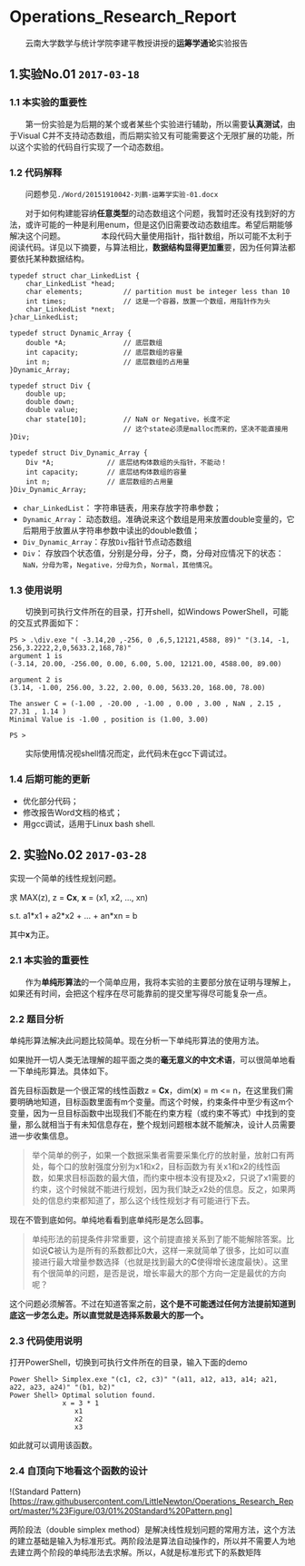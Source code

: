 # Operations_Research_Report

　　云南大学数学与统计学院李建平教授讲授的**运筹学通论**实验报告
	
## 1.实验No.01 ```2017-03-18```

### 1.1 本实验的重要性
　　第一份实验是为后期的某个或者某些个实验进行辅助，所以需要**认真测试**，由于Visual C并不支持动态数组，而后期实验又有可能需要这个无限扩展的功能，所以这个实验的代码自行实现了一个动态数组。

### 1.2 代码解释

　　问题参见```./Word/20151910042-刘鹏-运筹学实验-01.docx```

　　对于如何构建能容纳**任意类型**的动态数组这个问题，我暂时还没有找到好的方法，或许可能的一种是利用enum，但是这仍旧需要改动态数组库。希望后期能够解决这个问题。
　　
　　本段代码大量使用指针，指针数组，所以可能不太利于阅读代码。详见以下摘要，与算法相比，**数据结构显得更加重**要，因为任何算法都要依托某种数据结构。
``` 
typedef struct char_LinkedList {
    char_LinkedList *head;
    char elements;			// partition must be integer less than 10
    int times;				// 这是一个容器，放置一个数组，用指针作为头
    char_LinkedList *next;
}char_LinkedList;

typedef struct Dynamic_Array {
    double *A;				// 底层数组
    int capacity;			// 底层数组的容量
    int n;                  // 底层数组的占用量
}Dynamic_Array;

typedef struct Div {
    double up;
    double down;
    double value;
    char state[10];         // NaN or Negative，长度不定
                            // 这个state必须是malloc而来的，坚决不能直接用
}Div;

typedef struct Div_Dynamic_Array {
    Div *A;             // 底层结构体数组的头指针，不能动！
    int capacity;       // 底层结构体数组的容量
    int n;              // 底层数组的占用量
}Div_Dynamic_Array;
```
 - ```char_LinkedList```： 字符串链表，用来存放字符串参数；
 - ```Dynamic_Array```： 动态数组。准确说来这个数组是用来放置double变量的，它后期用于放置从字符串参数中读出的double数值；
 - ```Div_Dynamic_Array```：存放```Div```指针节点动态数组
 - ```Div```： 存放四个状态值，分别是分母，分子，商，分母对应情况下的状态：```NaN，分母为零```，```Negative，分母为负```，```Normal，其他情况```。

### 1.3 使用说明

　　切换到可执行文件所在的目录，打开shell，如Windows PowerShell，可能的交互式界面如下：

```
PS > .\div.exe "( -3.14,20 ,-256, 0 ,6,5,12121,4588, 89)" "(3.14, -1, 256,3.2222,2,0,5633.2,168,78)"
argument 1 is
(-3.14, 20.00, -256.00, 0.00, 6.00, 5.00, 12121.00, 4588.00, 89.00)

argument 2 is
(3.14, -1.00, 256.00, 3.22, 2.00, 0.00, 5633.20, 168.00, 78.00)

The answer C = (-1.00 , -20.00 , -1.00 , 0.00 , 3.00 , NaN , 2.15 , 27.31 , 1.14 )
Minimal Value is -1.00 , position is (1.00, 3.00)

PS >
```

　　实际使用情况视shell情况而定，此代码未在gcc下调试过。

### 1.4 后期可能的更新

- 优化部分代码；
- 修改报告Word文档的格式；
- 用gcc调试，适用于Linux bash shell.

## 2. 实验No.02 ```2017-03-28```

实现一个简单的线性规划问题。

求 MAX(z), z = **Cx**, **x** = (x1, x2, ..., xn)

s.t. a1\*x1 + a2\*x2 + ... + an\*xn = b

其中**x**为正。

### 2.1 本实验的重要性

　　作为**单纯形算法**的一个简单应用，我将本实验的主要部分放在证明与理解上，如果还有时间，会把这个程序在尽可能靠前的提交里写得尽可能复杂一点。

### 2.2 题目分析

单纯形算法解决此问题比较简单。现在分析一下单纯形算法的使用方法。

如果抛开一切人类无法理解的超平面之类的**毫无意义的中文术语**，可以很简单地看一下单纯形算法。具体如下。

首先目标函数是一个很正常的线性函数z = **Cx**，dim(**x**) = m <= n，在这里我们需要明确地知道，目标函数里面有m个变量。而这个时候，约束条件中至少有这m个变量，因为一旦目标函数中出现我们不能在约束方程（或约束不等式）中找到的变量，那么就相当于有未知信息存在，整个规划问题根本就不能解决，设计人员需要进一步收集信息。

> 举个简单的例子，如果一个数据采集者需要采集化疗的放射量，放射口有两处，每个口的放射强度分别为x1和x2，目标函数为有关x1和x2的线性函数，如果求目标函数的最大值，而约束中根本没有提及x2，只说了x1需要的约束，这个时候就不能进行规划，因为我们缺乏x2处的信息。反之，如果两处的信息约束都知道了，那么这个线性规划才有可能进行下去。

现在不管到底如何。单纯地看看到底单纯形是怎么回事。

> 单纯形法的前提条件非常重要，这个前提直接关系到了能不能解除答案。比如说**C**被认为是所有的系数都比0大，这样一来就简单了很多，比如可以直接进行最大增量参数选择（也就是找到最大的**C**使得增长速度最快）。这里有个很简单的问题，是否是说，增长率最大的那个方向一定是最优的方向呢？

这个问题必须解答。不过在知道答案之前，**这个是不可能透过任何方法提前知道到底这一步怎么走。所以直觉就是选择系数最大的那一个。**

### 2.3 代码使用说明

打开PowerShell，切换到可执行文件所在的目录，输入下面的demo

```
Power Shell> Simplex.exe "(c1, c2, c3)" "(a11, a12, a13, a14; a21, a22, a23, a24)" "(b1, b2)"
Power Shell> Optimal solution found.
             x = 3 * 1
                x1
                x2
                x3
```

如此就可以调用该函数。

### 2.4 自顶向下地看这个函数的设计

!(Standard Pattern)[https://raw.githubusercontent.com/LittleNewton/Operations_Research_Report/master/%23Figure/03/01%20Standard%20Pattern.png]

两阶段法（double simplex method）是解决线性规划问题的常用方法，这个方法的建立基础是输入为标准形式。两阶段法是算法自动操作的，所以并不需要人为地去建立两个阶段的单纯形法去求解。所以，A就是标准形式下的系数矩阵